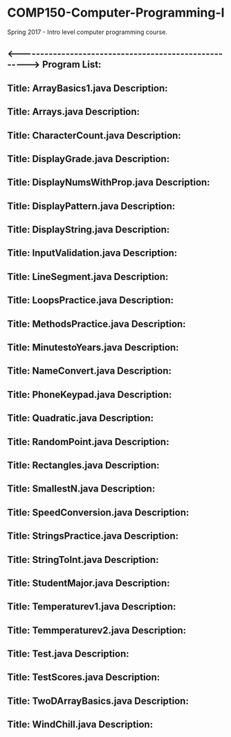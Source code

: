 # COMP150-Computer-Programming-I
Spring 2017 - Intro level computer programming course. 

<----------------------------------------------------->
Program List: 
------------------------------------------------------
 Title: ArrayBasics1.java
 Description: 
------------------------------------------------------
 Title: Arrays.java
 Description: 
------------------------------------------------------
 Title: CharacterCount.java
 Description: 
------------------------------------------------------
 Title: DisplayGrade.java
 Description: 
------------------------------------------------------
 Title: DisplayNumsWithProp.java
 Description: 
------------------------------------------------------
 Title: DisplayPattern.java
 Description: 
------------------------------------------------------
 Title: DisplayString.java
 Description: 
------------------------------------------------------
 Title: InputValidation.java
 Description: 
------------------------------------------------------
 Title: LineSegment.java
 Description: 
------------------------------------------------------
 Title: LoopsPractice.java
 Description: 
------------------------------------------------------
 Title: MethodsPractice.java
 Description: 
------------------------------------------------------
 Title: MinutestoYears.java 
 Description: 
------------------------------------------------------
 Title: NameConvert.java
 Description: 
------------------------------------------------------
 Title: PhoneKeypad.java
 Description: 
------------------------------------------------------
 Title: Quadratic.java
 Description: 
------------------------------------------------------
 Title: RandomPoint.java
 Description: 
------------------------------------------------------
 Title: Rectangles.java
 Description: 
------------------------------------------------------
 Title: SmallestN.java
 Description: 
------------------------------------------------------
 Title: SpeedConversion.java
 Description: 
------------------------------------------------------
 Title: StringsPractice.java
 Description: 
------------------------------------------------------
 Title:  StringToInt.java
 Description: 
------------------------------------------------------
 Title: StudentMajor.java
 Description: 
------------------------------------------------------
 Title: Temperaturev1.java
 Description: 
------------------------------------------------------
 Title: Temmperaturev2.java
 Description: 
------------------------------------------------------
 Title: Test.java
 Description: 
------------------------------------------------------
 Title: TestScores.java
 Description: 
------------------------------------------------------
 Title: TwoDArrayBasics.java
 Description: 
------------------------------------------------------
 Title: WindChill.java
 Description: 
------------------------------------------------------
  
